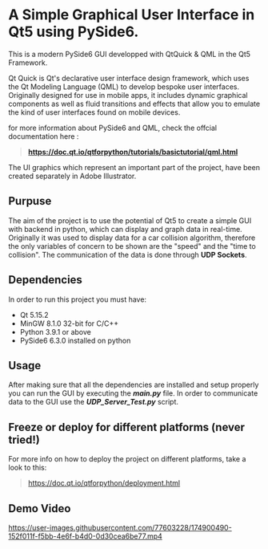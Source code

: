 # A Simple Graphical User Interface in Qt5 using PySide6.

This is a modern PySide6 GUI developped with QtQuick & QML in the Qt5 Framework.

Qt Quick is Qt's declarative user interface design framework, which uses the Qt Modeling Language (QML) to develop bespoke user interfaces. Originally designed for use in mobile apps, it includes dynamic graphical components as well as fluid transitions and effects that allow you to emulate the kind of user interfaces found on mobile devices.

for more information about PySide6 and QML, check the offcial documentation here :
>  **https://doc.qt.io/qtforpython/tutorials/basictutorial/qml.html**

The UI graphics which represent an important part of the project, have been created separately in Adobe Illustrator.

## Purpuse

The aim of the project is to use the potential of Qt5 to create a simple GUI with backend in python, which can display and graph data in real-time.
Originally it was used to display data for a car collision algorithm, therefore the only variables of concern to be shown are the "speed" and the "time to collision".
The communication of the data is done through **UDP Sockets**.


## Dependencies

In order to run this project you must have:

- Qt 5.15.2 
- MinGW 8.1.0 32-bit for C/C++
- Python 3.9.1 or above 
- PySide6 6.3.0 installed on python

## Usage

After making sure that all the dependencies are installed and setup properly you can run the GUI by executing the ***main.py*** file.
In order to communicate data to the GUI use the ***UDP_Server_Test.py*** script. 

## Freeze or deploy for different platforms (never tried!)

For more info on how to deploy the project on different platforms, take a look to this:
> https://doc.qt.io/qtforpython/deployment.html

## Demo Video

https://user-images.githubusercontent.com/77603228/174900490-152f011f-f5bb-4e6f-b4d0-0d30cea6be77.mp4



